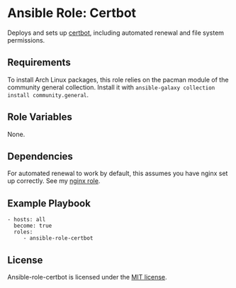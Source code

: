 # Ansible Role: Certbot

Deploys and sets up [certbot](https://certbot.eff.org/), including automated renewal and file system permissions.

## Requirements

To install Arch Linux packages, this role relies on the pacman module of the community general collection. Install it with `ansible-galaxy collection install community.general`.

## Role Variables

None.

## Dependencies

For automated renewal to work by default, this assumes you have nginx set up
correctly. See my [nginx role](https://github.com/zaszi/ansible-role-nginx/).

## Example Playbook

    - hosts: all
      become: true
      roles:
         - ansible-role-certbot

## License

Ansible-role-certbot is licensed under the [MIT license](LICENSE).
